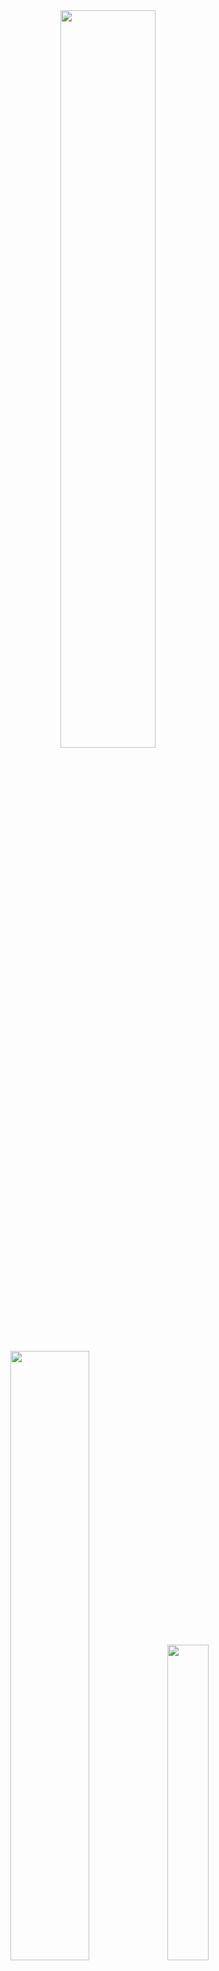 <!-- Stats -->
<div align="center">
  <img src="https://github-readme-stats.vercel.app/api?username=lemelinha&theme=aura&hide_border=true&include_all_commits=true&count_private=true" width="55%" /> </br>
  <img src="https://nirzak-streak-stats.vercel.app?user=lemelinha&theme=aura&hide_border=true" width="50%" />
  <img src="https://github-readme-stats.vercel.app/api/top-langs/?username=lemelinha&theme=aura&hide_border=true&include_all_commits=true&count_private=true&layout=compact" width="36%" /> </br>
</div>


<!-- Habilidades -->
<div align="center">
  
## Languages
![HTML](https://img.shields.io/badge/HTML-E34F26?style=for-the-badge&logo=html5&logoColor=white) ![CSS](https://img.shields.io/badge/CSS-1572B6?style=for-the-badge&logo=css3&logoColor=white) ![JavaScript](https://img.shields.io/badge/JavaScript-F7DF1E?style=for-the-badge&logo=javascript&logoColor=black) ![PHP](https://img.shields.io/badge/PHP-777BB4?style=for-the-badge&logo=php&logoColor=white) ![Python](https://img.shields.io/badge/Python-white?style=for-the-badge&logo=Python) ![SQL](https://img.shields.io/badge/SQL-4479A1?style=for-the-badge&logo=mysql&logoColor=white)

## Frameworks
![Laravel](https://img.shields.io/badge/Laravel-FF2D20?style=for-the-badge&logo=laravel&logoColor=white) ![ReactJS](https://img.shields.io/badge/React-61DAFB?style=for-the-badge&logo=react&logoColor=black)

## Tools
![Git](https://img.shields.io/badge/Git-F05032?style=for-the-badge&logo=git&logoColor=white) ![Linux](https://img.shields.io/badge/Linux-1c1c1b?style=for-the-badge&logo=Linux) ![Docker](https://img.shields.io/badge/Docker-2496ED?style=for-the-badge&logo=docker&logoColor=white) ![Postman](https://img.shields.io/badge/Postman-FF6C37?style=for-the-badge&logo=postman&logoColor=white) ![VSCode](https://img.shields.io/badge/VS_Code-007ACC?style=for-the-badge&logo=visual-studio-code&logoColor=white) 


</div>

<!-- Social -->
<div align="center">

## 🌐 Contact
[![Whatsapp](https://img.shields.io/badge/WhatsApp-25D366?style=for-the-badge&logo=whatsapp&logoColor=white)](https://api.whatsapp.com/send?phone=5512996756922) [![LinkedIn](https://img.shields.io/badge/LinkedIn-%230077B5.svg?logo=linkedin&style=for-the-badge&logo=whatsapp&logoColor=white)](https://linkedin.com/in/lucaslemee) [![Instagram](https://img.shields.io/badge/Instagram-%23E4405F.svg?logo=Instagram&style=for-the-badge&logo=whatsapp&logoColor=white)](https://instagram.com/leme._)

</div>

![snake gif](https://github.com/lemelinha/lemelinha/blob/output/github-snake-dark.svg)
